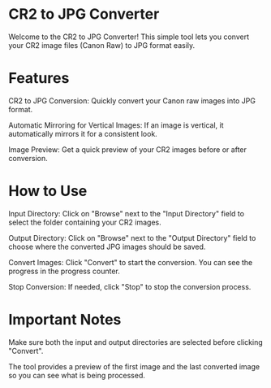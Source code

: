 # CR2 to JPG Converter

Welcome to the CR2 to JPG Converter! This simple tool lets you convert your CR2 image files (Canon Raw) to JPG format easily.

# Features

CR2 to JPG Conversion: Quickly convert your Canon raw images into JPG format.

Automatic Mirroring for Vertical Images: If an image is vertical, it automatically mirrors it for a consistent look.

Image Preview: Get a quick preview of your CR2 images before or after conversion.

# How to Use

Input Directory: Click on "Browse" next to the "Input Directory" field to select the folder containing your CR2 images.

Output Directory: Click on "Browse" next to the "Output Directory" field to choose where the converted JPG images should be saved.

Convert Images: Click "Convert" to start the conversion. You can see the progress in the progress counter.

Stop Conversion: If needed, click "Stop" to stop the conversion process.

# Important Notes

Make sure both the input and output directories are selected before clicking "Convert".

The tool provides a preview of the first image and the last converted image so you can see what is being processed.
